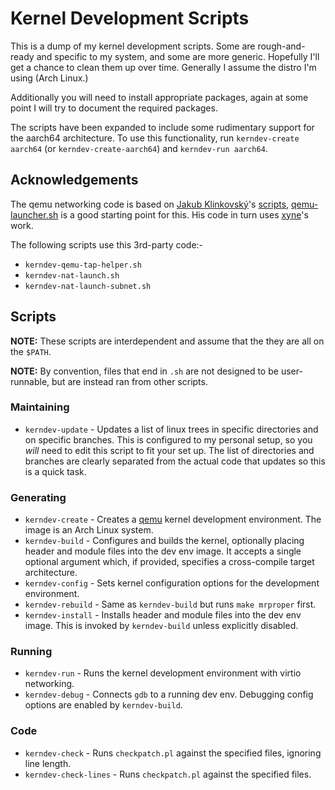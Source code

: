 # Kernel Development Scripts

This is a dump of my kernel development scripts. Some are rough-and-ready and
specific to my system, and some are more generic. Hopefully I'll get a chance to
clean them up over time. Generally I assume the distro I'm using (Arch Linux.)

Additionally you will need to install appropriate packages, again at some point
I will try to document the required packages.

The scripts have been expanded to include some rudimentary support for the
aarch64 architecture. To use this functionality, run `kerndev-create aarch64`
(or `kerndev-create-aarch64`) and `kerndev-run aarch64`.

## Acknowledgements

The qemu networking code is based on [Jakub Klinkovský][lahwaacz]'s
[scripts][lahwaacz-scripts], [qemu-launcher.sh][qemu-launcher.sh] is a good
starting point for this. His code in turn uses [xyne][xyne]'s work.

The following scripts use this 3rd-party code:-

* `kerndev-qemu-tap-helper.sh`
* `kerndev-nat-launch.sh`
* `kerndev-nat-launch-subnet.sh`

## Scripts

__NOTE:__ These scripts are interdependent and assume that the they are all on
the `$PATH`.

__NOTE:__ By convention, files that end in `.sh` are not designed to be
user-runnable, but are instead ran from other scripts.

### Maintaining

* `kerndev-update` - Updates a list of linux trees in specific directories and
  on specific branches. This is configured to my personal setup, so you _will_
  need to edit this script to fit your set up. The list of directories and
  branches are clearly separated from the actual code that updates so this is a
  quick task.

### Generating

* `kerndev-create` - Creates a [qemu][qemu] kernel development environment. The image
  is an Arch Linux system.
* `kerndev-build` - Configures and builds the kernel, optionally placing header and
  module files into the dev env image. It accepts a single optional argument
  which, if provided, specifies a cross-compile target architecture.
* `kerndev-config` - Sets kernel configuration options for the development environment.
* `kerndev-rebuild` - Same as `kerndev-build` but runs `make mrproper` first.
* `kerndev-install` - Installs header and module files into the dev env
  image. This is invoked by `kerndev-build` unless explicitly disabled.

### Running

* `kerndev-run` - Runs the kernel development environment with virtio
  networking.
* `kerndev-debug` - Connects `gdb` to a running dev env. Debugging config options
  are enabled by `kerndev-build`.

### Code

* `kerndev-check` - Runs `checkpatch.pl` against the specified files, ignoring line length.
* `kerndev-check-lines` - Runs `checkpatch.pl` against the specified files.

[qemu]:http://wiki.qemu.org/Main_Page

[lahwaacz]:https://github.com/lahwaacz
[lahwaacz-scripts]:https://github.com/lahwaacz/archlinux-dotfiles
[qemu-launcher.sh]:https://github.com/lahwaacz/archlinux-dotfiles/blob/master/Scripts/qemu-launcher.sh
[xyne]:http://xyne.archlinux.ca/notes/network/dhcp_with_dns.html
